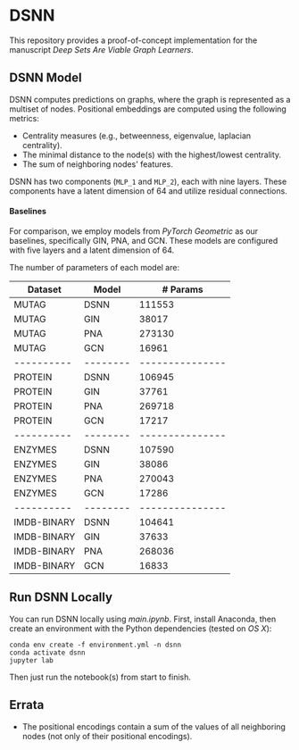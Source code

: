 # DSNN
This repository provides a proof-of-concept implementation for the manuscript _Deep Sets Are Viable Graph Learners_.

## DSNN Model
DSNN computes predictions on graphs, where the graph is represented as a multiset of nodes. Positional embeddings are computed using the following metrics:
- Centrality measures (e.g., betweenness, eigenvalue, laplacian centrality).
- The minimal distance to the node(s) with the highest/lowest centrality.
- The sum of neighboring nodes' features.

DSNN has two components (`MLP_1` and `MLP_2`), each with nine layers. These components have a latent dimension of 64 and utilize residual connections.

#### Baselines
For comparison, we employ models from _PyTorch Geometric_ as our baselines, specifically GIN, PNA, and GCN. These models are configured with five layers and a latent dimension of 64.

The number of parameters of each model are:

| Dataset | Model  | # Params       |
|----------|--------|---------------|
| MUTAG    | DSNN   |    111553   |
| MUTAG    | GIN    |     38017     |
| MUTAG    | PNA    |   273130    |
| MUTAG    | GCN    |      16961     |
|----------|--------|---------------|
| PROTEIN    | DSNN   |  106945     |
| PROTEIN    | GIN    |     37761     |
| PROTEIN    | PNA    | 269718      |
| PROTEIN    | GCN    |     17217      |
|----------|--------|---------------|
| ENZYMES    | DSNN   |     107590  |
| ENZYMES    | GIN    |     38086     |
| ENZYMES    | PNA    |   270043   |
| ENZYMES    | GCN    |    17286       |
|----------|--------|---------------|
| IMDB-BINARY    | DSNN   |  104641     |
| IMDB-BINARY    | GIN    |       37633   |
| IMDB-BINARY    | PNA    |  268036     |
| IMDB-BINARY    | GCN    |    16833      |

## Run DSNN Locally

You can run DSNN locally using _main.ipynb_. First, install Anaconda, then create an environment with the Python dependencies (tested on _OS X_):

```console
conda env create -f environment.yml -n dsnn
conda activate dsnn
jupyter lab
```
Then just run the notebook(s) from start to finish. 


## Errata
- The positional encodings contain a sum of the values of all neighboring nodes (not only of their positional encodings).
